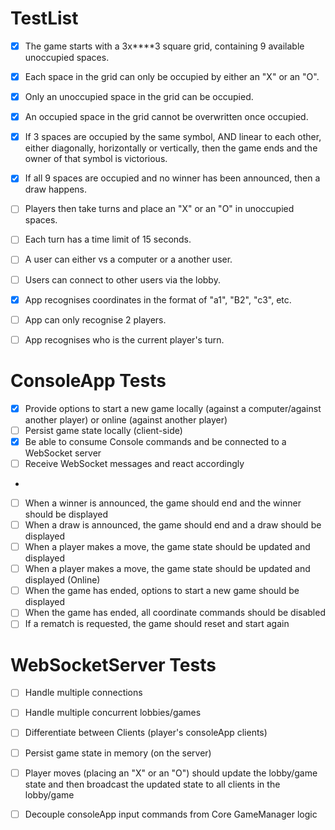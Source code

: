 # TestList

- [x] The game starts with a 3x****3 square grid, containing 9 available unoccupied spaces.
- [x] Each space in the grid can only be occupied by either an "X" or an "O".
- [x] Only an unoccupied space in the grid can be occupied.
- [x] An occupied space in the grid cannot be overwritten once occupied.
- [x] If 3 spaces are occupied by the same symbol, AND linear to each other, either diagonally, horizontally or vertically, then the game ends and the owner of that symbol is victorious.
- [x] If all 9 spaces are occupied and no winner has been announced, then a draw happens.
- [ ] Players then take turns and place an "X" or an "O" in unoccupied spaces.
- [ ] Each turn has a time limit of 15 seconds.
- [ ] A user can either vs a computer or a another user.
- [ ] Users can connect to other users via the lobby.

- [x] App recognises coordinates in the format of "a1", "B2", "c3", etc.
- [ ] App can only recognise 2 players.
- [ ] App recognises who is the current player's turn.

# ConsoleApp Tests
- [x] Provide options to start a new game locally (against a computer/against another player) or online (against another player)
- [ ] Persist game state locally (client-side)
- [x] Be able to consume Console commands and be connected to a WebSocket server
- [ ] Receive WebSocket messages and react accordingly
- 
- [ ] When a winner is announced, the game should end and the winner should be displayed
- [ ] When a draw is announced, the game should end and a draw should be displayed
- [ ] When a player makes a move, the game state should be updated and displayed
- [ ] When a player makes a move, the game state should be updated and displayed (Online)
- [ ] When the game has ended, options to start a new game should be displayed
- [ ] When the game has ended, all coordinate commands should be disabled
- [ ] If a rematch is requested, the game should reset and start again

# WebSocketServer Tests
- [ ] Handle multiple connections
- [ ] Handle multiple concurrent lobbies/games
- [ ] Differentiate between Clients (player's consoleApp clients)
- [ ] Persist game state in memory (on the server)
- [ ] Player moves (placing an "X" or an "O") should update the lobby/game state and then broadcast the updated state to all clients in the lobby/game
 

- [ ] Decouple consoleApp input commands from Core GameManager logic